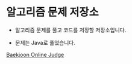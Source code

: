 <h1>알고리즘 문제 저장소</h1>

- 알고리즘 문제를 풀고 코드를 저장할 저장소입니다.
 
- 문제는 Java로 풀었습니다.

[Baekjoon Online Judge](https://www.acmicpc.net/user/idiot2222)
